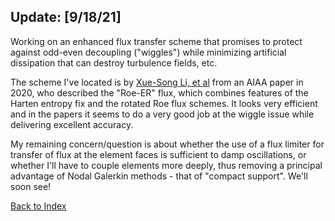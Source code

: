 ## Update: [9/18/21]

Working on an enhanced flux transfer scheme that promises to protect against odd-even decoupling ("wiggles") while
minimizing artificial dissipation that can destroy turbulence fields, etc.

The scheme I've located is by [Xue-Song Li, et al](../research/filters_and_flux_limiters/roe-er-li.pdf) from an AIAA paper
in 2020, who described the "Roe-ER" flux, which combines features of the Harten entropy fix and the rotated Roe flux schemes.
It looks very efficient and in the papers it seems to do a very good job at the wiggle issue while delivering excellent
accuracy.

My remaining concern/question is about whether the use of a flux limiter for transfer of flux at the element faces is
sufficient to damp oscillations, or whether I'll have to couple elements more deeply, thus removing a principal advantage of
Nodal Galerkin methods - that of "compact support". We'll soon see!



[Back to Index](../CHANGELOG.md)
